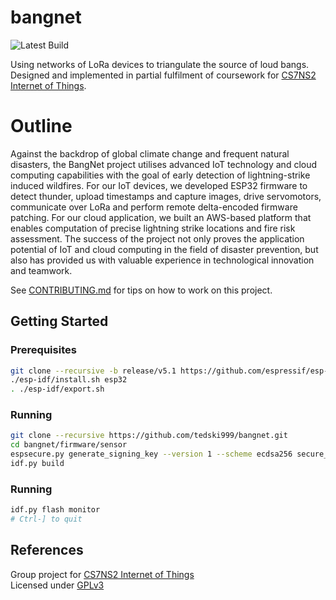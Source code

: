 # bangnet

![Latest Build](https://github.com/tedski999/bangnet/actions/workflows/firmware_build.yml/badge.svg?branch=master&event=push)

Using networks of LoRa devices to triangulate the source of loud bangs. Designed and implemented in partial fulfilment of coursework for [CS7NS2 Internet of Things](https://teaching.scss.tcd.ie/module/cs7ns2-internet-of-things/).

# Outline
Against the backdrop of global climate change and frequent natural disasters, the BangNet project utilises advanced IoT technology and cloud computing capabilities with the goal of early detection of lightning-strike induced wildfires. For our IoT devices, we developed ESP32 firmware to detect thunder, upload timestamps and capture images, drive servomotors, communicate over LoRa and perform remote delta-encoded firmware patching. For our cloud application, we built an AWS-based platform that enables computation of precise lightning strike locations and fire risk assessment. The success of the project not only proves the application potential of IoT and cloud computing in the field of disaster prevention, but also has provided us with valuable experience in technological innovation and teamwork.

See [CONTRIBUTING.md](CONTRIBUTING.md) for tips on how to work on this project.

## Getting Started

### Prerequisites

```sh
git clone --recursive -b release/v5.1 https://github.com/espressif/esp-idf.git
./esp-idf/install.sh esp32
. ./esp-idf/export.sh
```

### Running

```sh
git clone --recursive https://github.com/tedski999/bangnet.git
cd bangnet/firmware/sensor
espsecure.py generate_signing_key --version 1 --scheme ecdsa256 secure_boot_signing_key.pem
idf.py build
```

### Running

```sh
idf.py flash monitor
# Ctrl-] to quit
```

## References

Group project for [CS7NS2 Internet of Things](https://teaching.scss.tcd.ie/module/cs7ns2-internet-of-things/) \
Licensed under [GPLv3](LICENSE)

